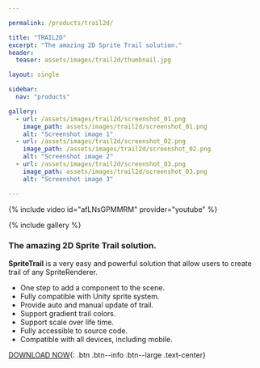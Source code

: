 ```yaml
---

permalink: /products/trail2d/

title: "TRAIL2D"
excerpt: "The amazing 2D Sprite Trail solution."
header:
  teaser: assets/images/trail2d/thumbnail.jpg

layout: single

sidebar: 
  nav: "products"

gallery:
  - url: /assets/images/trail2d/screenshot_01.png
    image_path: assets/images/trail2d/screenshot_01.png
    alt: "Screenshot image 1"
  - url: /assets/images/trail2d/screenshot_02.png
    image_path: /assets/images/trail2d/screenshot_02.png
    alt: "Screenshot image 2"
  - url: /assets/images/trail2d/screenshot_03.png
    image_path: assets/images/trail2d/screenshot_03.png
    alt: "Screenshot image 3"

---
```


{% include video id="afLNsGPMMRM" provider="youtube" %}

{% include gallery %}

### The amazing 2D Sprite Trail solution.
**SpriteTrail** is a very easy and powerful solution that allow users to create trail of any SpriteRenderer.

- One step to add a component to the scene.
- Fully compatible with Unity sprite system.
- Provide auto and manual update of trail.
- Support gradient trail colors.
- Support scale over life time.
- Fully accessible to source code.
- Compatible with all devices, including mobile.


[DOWNLOAD NOW](https://assetstore.unity.com/packages/tools/particles-effects/2d-sprite-trail-124029){: .btn .btn--info .btn--large .text-center}